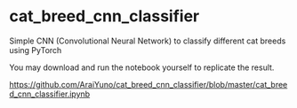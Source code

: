 # cat_breed_cnn_classifier
Simple CNN (Convolutional Neural Network) to classify different cat breeds using PyTorch

You may download and run the notebook yourself to replicate the result.

https://github.com/AraiYuno/cat_breed_cnn_classifier/blob/master/cat_breed_cnn_classifier.ipynb 
